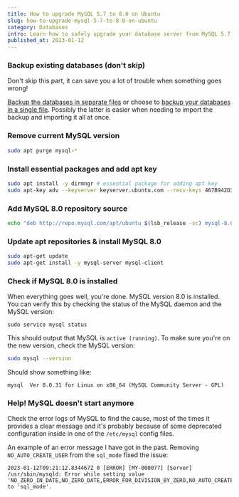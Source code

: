 ```yaml
---
title: How to upgrade MySQL 5.7 to 8.0 on Ubuntu
slug: how-to-upgrade-mysql-5-7-to-8-0-on-ubuntu
category: Databases
intro: Learn how to safely upgrade your database server from MySQL 5.7 to MySQL 8.0 on Ubuntu.
published_at: 2023-01-12
---
```


### Backup existing databases (don't skip)

Don't skip this part, it can save you a lot of trouble when something goes wrong!

[Backup the databases in separate files](/backup-mysql-databases-in-separate-files) or choose to [backup your databases in a single file](/backup-mysql-databases-except-system-databases-in-single-file). Possibly the latter is easier when needing to import the backup and importing it all at once.

### Remove current MySQL version

```bash
sudo apt purge mysql-*
```

### Install essential packages and add apt key

```bash
sudo apt install -y dirmngr # essential package for adding apt key
sudo apt-key adv --keyserver keyserver.ubuntu.com --recv-keys 467B942D3A79BD29
```

### Add MySQL 8.0 repository source

```bash
echo "deb http://repo.mysql.com/apt/ubuntu $(lsb_release -sc) mysql-8.0" | sudo tee /etc/apt/sources.list.d/mysql-8.0.list
```

### Update apt repositories & install MySQL 8.0

```bash
sudo apt-get update
sudo apt-get install -y mysql-server mysql-client
```

### Check if MySQL 8.0 is installed

When everything goes well, you're done. MySQL version 8.0 is installed. You can verify this by checking the status of the MySQL daemon and the MySQL version:

```
sudo service mysql status
```

This should output that MySQL is `active (running)`. To make sure you're on the new version, check the MySQL version:

```bash
sudo mysql --version
```

Should show something like:

```
mysql  Ver 8.0.31 for Linux on x86_64 (MySQL Community Server - GPL)
```

### Help! MySQL doesn't start anymore

Check the error logs of MySQL to find the cause, most of the times it provides a clear message and it's probably because of some deprecated configuration inside in one of the `/etc/mysql` config files.

An example of an error message I have got in the past. Removing `NO_AUTO_CREATE_USER` from the `sql_mode` fixed the issue:

```
2023-01-12T09:21:12.834467Z 0 [ERROR] [MY-000077] [Server] /usr/sbin/mysqld: Error while setting value 'NO_ZERO_IN_DATE,NO_ZERO_DATE,ERROR_FOR_DIVISION_BY_ZERO,NO_AUTO_CREATE_USER,NO_ENGINE_SUBSTITUTION' to 'sql_mode'.
```
